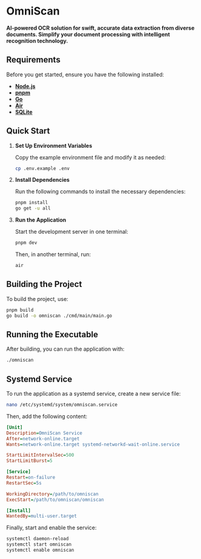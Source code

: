 # OmniScan

**AI-powered OCR solution for swift, accurate data extraction from diverse documents. Simplify your document processing with intelligent recognition technology.**

## Requirements

Before you get started, ensure you have the following installed:

- [**Node.js**](https://nodejs.org/en/download/package-manager)
- [**pnpm**](https://pnpm.io/installation)
- [**Go**](https://go.dev/doc/install)
- [**Air**](https://github.com/air-verse/air)
- [**SQLite**](https://www.sqlite.org/download.html)

## Quick Start

1. **Set Up Environment Variables**

   Copy the example environment file and modify it as needed:

   ```bash
   cp .env.example .env
   ```

2. **Install Dependencies**

   Run the following commands to install the necessary dependencies:

   ```bash
   pnpm install
   go get -u all
   ```

3. **Run the Application**

   Start the development server in one terminal:

   ```bash
   pnpm dev
   ```

   Then, in another terminal, run:

   ```bash
   air
   ```

## Building the Project

To build the project, use:

```bash
pnpm build
go build -o omniscan ./cmd/main/main.go
```

## Running the Executable

After building, you can run the application with:

```bash
./omniscan
```

## Systemd Service

To run the application as a systemd service, create a new service file:

```bash
nano /etc/systemd/system/omniscan.service
```

Then, add the following content:

```ini
[Unit]
Description=OmniScan Service
After=network-online.target
Wants=network-online.target systemd-networkd-wait-online.service

StartLimitIntervalSec=500
StartLimitBurst=5

[Service]
Restart=on-failure
RestartSec=5s

WorkingDirectory=/path/to/omniscan
ExecStart=/path/to/omniscan/omniscan

[Install]
WantedBy=multi-user.target
```

Finally, start and enable the service:

```bash
systemctl daemon-reload
systemctl start omniscan
systemctl enable omniscan
```

